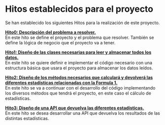 # Hitos establecidos para el proyecto

Se han establecido los siguientes Hitos para la realización de este proyecto.

**[Hito0: Descripción del problema a resolver.](https://github.com/Nastard/F1Department/milestone/1)**\
En este hito se define el proyecto  y el problema que resolver. También se define la lógica de negocio que el proyecto va a tener.

**[Hito1: Diseño de las clases necesarias para leer y almacenar todos los datos.](https://github.com/Nastard/F1Department/milestone/2)**\
En este hito se quiere definir e implementar el código necesario con una estructura básica que usara el proyecto para almacenar los datos leídos.

**[Hito2: Diseño de los métodos necesarios que calculará y devolverá las diferentes estadísticas relacionadas con la Formula 1.](https://github.com/Nastard/F1Department/milestone/3)**\
En este hito se va a continuar con el desarrollo del código implementando los diversos métodos que tendrá el proyecto, en este caso el cálculo de estadísticas.

**[Hito3: Diseño de una API que devuelva las diferentes estadísticas.](https://github.com/Nastard/F1Department/milestone/4)**\
En este hito se desea desarrollar una API que devuelva los resultados de las distintas estadísticas.
